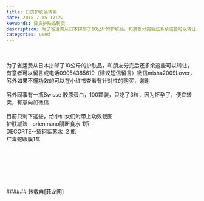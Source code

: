 ```yaml
---
title: 日货护肤品转卖
date: 2018-7-15 17:22
keywords: 日货护肤品转卖
description: 为了省运费从日本拼邮了10公斤的护肤品，和朋友分完后还多余这些可以转让，有意者可以留言或电话09054385619（建议短信留言）微信misha2009Lover，另外如果不懂功效的可以在小红书查看有针对性的购买，谢谢 另外同事有一瓶Swisse 胶原蛋白，100颗装，只吃了3粒，因为怀孕了，便宜转卖，有意向加微信目前只剩下这些，给小仙女们附带上功效截图护肤减法--orien nano肌断食水 1瓶DECORTE--黛珂紫苏水  2 瓶红毒蛇眼膜1盒
categories: used
---
```

<td class="t_f" id="postmessage_1515103">

<br/>
<br/>
为了省运费从日本拼邮了10公斤的护肤品，和朋友分完后还多余这些可以转让，有意者可以留言或电话09054385619（建议短信留言）微信misha2009Lover，另外如果不懂功效的可以在小红书查看有针对性的购买，谢谢 <br/>
<br/>
另外同事有一瓶Swisse 胶原蛋白，100颗装，只吃了3粒，因为怀孕了，便宜转卖，有意向加微信<br/>
<br/>
目前只剩下这些，给小仙女们附带上功效截图<br/>
护肤减法--orien nano肌断食水 1瓶<br/>
DECORTE--黛珂紫苏水  2 瓶<br/>
红毒蛇眼膜1盒<br/>
<br/>
<br/>
<br/>
<br/>
<br/>
<br/>
<br/>
</td>
###### 转载自[菲龙网]